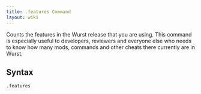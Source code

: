 ```yaml
---
title: .features Command
layout: wiki
---
```

Counts the features in the Wurst release that you are using. This command is especially useful to developers, reviewers and everyone else who needs to know how many mods, commands and other cheats there currently are in Wurst.

## Syntax
`.features`
